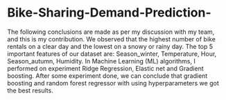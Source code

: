 # Bike-Sharing-Demand-Prediction-
The following conclusions are made as per my discussion with my team, and this is my contribution.
             We observed that the highest number of bike rentals on a clear day and the lowest on a snowy or rainy day. The top 5 important features of our dataset are: Season_winter, Temperature, Hour, Season_autumn, Humidity. 
              In Machine Learning (ML) algorithms, I performed on experiment Ridge Regression, Elastic net and Gradient boosting. 
              After some experiment done, we can conclude that gradient boosting and random forest regressor with using hyperparameters we got the best results. 
